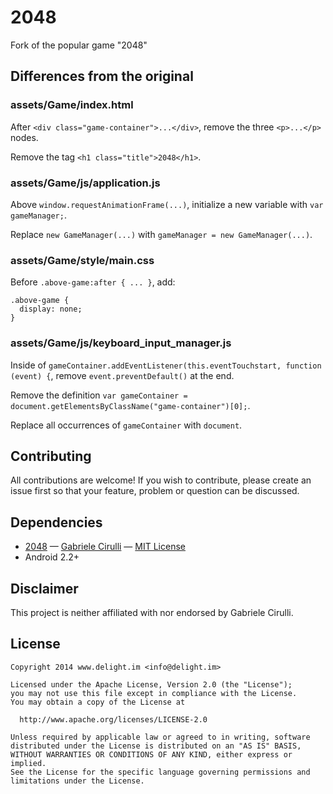 # 2048

Fork of the popular game "2048"

## Differences from the original

### assets/Game/index.html

After `<div class="game-container">...</div>`, remove the three `<p>...</p>` nodes.

Remove the tag `<h1 class="title">2048</h1>`.

### assets/Game/js/application.js

Above `window.requestAnimationFrame(...)`, initialize a new variable with `var gameManager;`.

Replace `new GameManager(...)` with `gameManager = new GameManager(...)`.

### assets/Game/style/main.css

Before `.above-game:after { ... }`, add:

```
.above-game {
  display: none;
}
```

### assets/Game/js/keyboard_input_manager.js

Inside of `gameContainer.addEventListener(this.eventTouchstart, function (event) {`, remove `event.preventDefault()` at the end.

Remove the definition `var gameContainer = document.getElementsByClassName("game-container")[0];`.

Replace all occurrences of `gameContainer` with `document`.

## Contributing

All contributions are welcome! If you wish to contribute, please create an issue first so that your feature, problem or question can be discussed.

## Dependencies

 * [2048](https://github.com/gabrielecirulli/2048) — [Gabriele Cirulli](https://github.com/gabrielecirulli) — [MIT License](https://github.com/gabrielecirulli/2048/blob/master/LICENSE.txt)
 * Android 2.2+

## Disclaimer

This project is neither affiliated with nor endorsed by Gabriele Cirulli.

## License

```
Copyright 2014 www.delight.im <info@delight.im>

Licensed under the Apache License, Version 2.0 (the "License");
you may not use this file except in compliance with the License.
You may obtain a copy of the License at

  http://www.apache.org/licenses/LICENSE-2.0

Unless required by applicable law or agreed to in writing, software
distributed under the License is distributed on an "AS IS" BASIS,
WITHOUT WARRANTIES OR CONDITIONS OF ANY KIND, either express or implied.
See the License for the specific language governing permissions and
limitations under the License.
```
